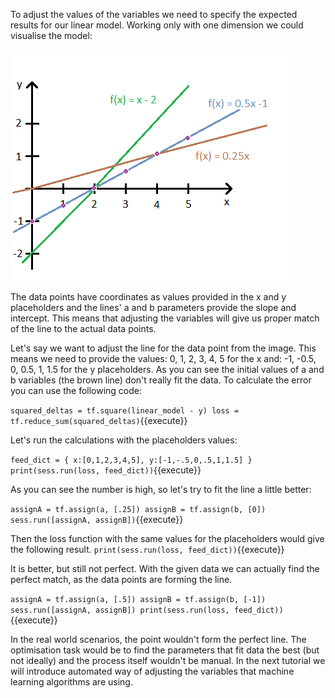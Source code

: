 To adjust the values of the variables we need to specify the expected results for our linear model. Working only with one dimension we could visualise the model:

<img src="tensorflow-getting-started/tensorflow-core/assets/lin-model.png" alt="Linear model">

The data points have coordinates as values provided in the x and y placeholders and the lines' a and b parameters provide the slope and intercept. This means that adjusting the variables will give us proper match of the line to the actual data points.

Let's say we want to adjust the line for the data point from the image. This means we need to provide the values: 0, 1, 2, 3, 4, 5 for the x and: -1, -0.5, 0, 0.5, 1, 1.5 for the y placeholders. As you can see the initial values of a and b variables (the brown line) don't really fit the data. To calculate the error you can use the following code:

`squared_deltas = tf.square(linear_model - y)
loss = tf.reduce_sum(squared_deltas)`{{execute}}

Let's run the calculations with the placeholders values:

`feed_dict = {
  x:[0,1,2,3,4,5],
  y:[-1,-.5,0,.5,1,1.5] }
print(sess.run(loss, feed_dict))`{{execute}}

As you can see the number is high, so let's try to fit the line a little better:

`assignA = tf.assign(a, [.25])
assignB = tf.assign(b, [0])
sess.run([assignA, assignB])`{{execute}}

Then the loss function with the same values for the placeholders would give the following result.
`print(sess.run(loss, feed_dict))`{{execute}}

It is better, but still not perfect. With the given data we can actually find the perfect match, as the data points are forming the line.

`assignA = tf.assign(a, [.5])
assignB = tf.assign(b, [-1])
sess.run([assignA, assignB])
print(sess.run(loss, feed_dict))`{{execute}}

In the real world scenarios, the point wouldn't form the perfect line. The optimisation task would be to find the parameters that fit data the best (but not ideally) and the process itself wouldn't be manual. In the next tutorial we will introduce automated way of adjusting the variables that machine learning algorithms are using.
